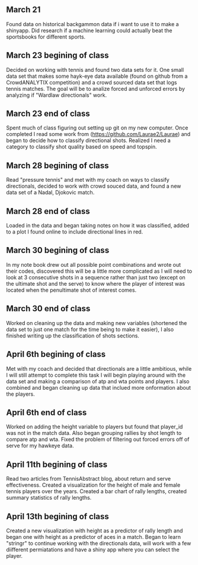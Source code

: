## March 21

Found data on historical backgammon data if i want to use it to make a
shinyapp. 
Did research if a machine learning could actually beat the sportsbooks for different sports.

## March 23 begining of class
Decided on working with tennis  and found two data sets for it. One small data set that makes some hayk-eye data available (found on github from a CrowdANALYTIX competition) and a crowd sourced data set that logs tennis matches. The goal will be to analize forced and unforced errors by analyzing if "Wardlaw directionals" work.

## March 23 end of class
Spent much of class figuring out setting up git on my new computer. Once completed I read some work from (https://github.com/Laurae2/Laurae) and began to decide how to classify directional shots. Realized I need a category to classify shot quality based on speed and topspin.

## March 28 begining of class
Read "pressure tennis" and met with my coach on ways to classify directionals, decided to work with crowd souced data, and found a new data set of a Nadal, Djokovic match.

## March 28 end of class
Loaded in the data and began taking notes on how it was classified, added to a plot I found online to include directional lines in red.

## March 30 begining of class
In my note book drew out all possible point combinations and wrote out their codes, discovered this will be a little more complicated as I will need to look at 3 consecutive shots in a sequence rather than just two (except on the ultimate shot and the serve) to know where the player of interest was located when the penultimate shot of interest comes.

## March 30 end of class 
Worked on cleaning up the data and making new variables (shortened the data set to just one match for the time being to make it easier), I also finished writing up the classification of shots sections.

## April 6th begining of class
Met with my coach and decided that directionals are a little ambitious, while I will still attempt to complete this task I will begin playing around with the data set and making a comparison of atp and wta points and players. I also combined and began cleaning up data that inclued more onformation about the players.

## April 6th end of class
Worked on adding the height variable to players but found that player_id was not in the match data. Also began grouping rallies by shot length to compare atp and wta. Fixed the problem of filtering out forced errors off of serve for my hawkeye data.

## April 11th begining of class
Read two articles from TennisAbstract blog, about return and serve effectiveness. Created a visualization for the height of male and female tennis players over the years. Created a bar chart of rally lengths, created summary statistics of rally lengths.

## April 13th begining of class
Created a new visualization with height as a predictor of rally length and began one with height as a predictor of aces in a match. Began to learn "stringr" to continue working with the directionals data, will work with a few diifferent permiatations and have a shiny app where you can select the player.
